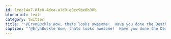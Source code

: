 ```yaml
---
id: 1eec14a7-0fe8-4dea-a1d0-e0ec9be8b38b
blueprint: text
category: twitter
title: "'@ErynBuckle Wow, thats looks awesome!  Have you done the Death Race?"
caption: "'@ErynBuckle Wow, thats looks awesome!  Have you done the Death Race?"
---
```

